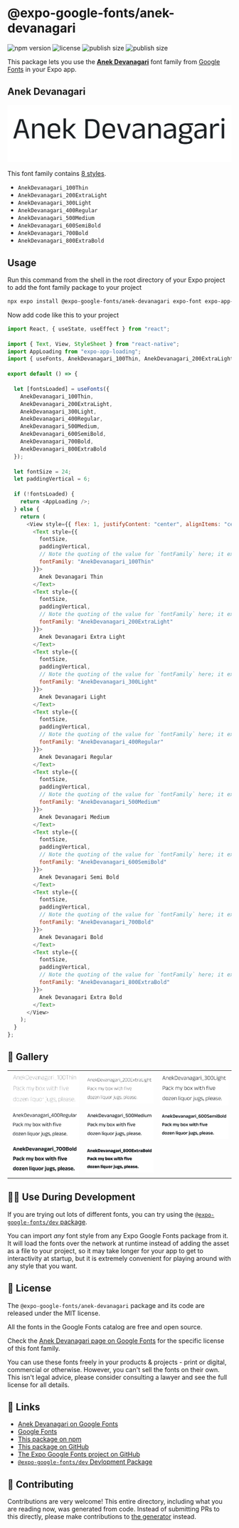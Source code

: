 # @expo-google-fonts/anek-devanagari

![npm version](https://flat.badgen.net/npm/v/@expo-google-fonts/anek-devanagari)
![license](https://flat.badgen.net/github/license/expo/google-fonts)
![publish size](https://flat.badgen.net/packagephobia/install/@expo-google-fonts/anek-devanagari)
![publish size](https://flat.badgen.net/packagephobia/publish/@expo-google-fonts/anek-devanagari)

This package lets you use the [**Anek Devanagari**](https://fonts.google.com/specimen/Anek+Devanagari) font family from [Google Fonts](https://fonts.google.com/) in your Expo app.

## Anek Devanagari

![Anek Devanagari](./font-family.png)

This font family contains [8 styles](#-gallery).

- `AnekDevanagari_100Thin`
- `AnekDevanagari_200ExtraLight`
- `AnekDevanagari_300Light`
- `AnekDevanagari_400Regular`
- `AnekDevanagari_500Medium`
- `AnekDevanagari_600SemiBold`
- `AnekDevanagari_700Bold`
- `AnekDevanagari_800ExtraBold`

## Usage

Run this command from the shell in the root directory of your Expo project to add the font family package to your project

```sh
npx expo install @expo-google-fonts/anek-devanagari expo-font expo-app-loading
```

Now add code like this to your project

```js
import React, { useState, useEffect } from "react";

import { Text, View, StyleSheet } from "react-native";
import AppLoading from "expo-app-loading";
import { useFonts, AnekDevanagari_100Thin, AnekDevanagari_200ExtraLight, AnekDevanagari_300Light, AnekDevanagari_400Regular, AnekDevanagari_500Medium, AnekDevanagari_600SemiBold, AnekDevanagari_700Bold, AnekDevanagari_800ExtraBold } from '@expo-google-fonts/anek-devanagari';

export default () => {

  let [fontsLoaded] = useFonts({
    AnekDevanagari_100Thin, 
    AnekDevanagari_200ExtraLight, 
    AnekDevanagari_300Light, 
    AnekDevanagari_400Regular, 
    AnekDevanagari_500Medium, 
    AnekDevanagari_600SemiBold, 
    AnekDevanagari_700Bold, 
    AnekDevanagari_800ExtraBold
  });

  let fontSize = 24;
  let paddingVertical = 6;

  if (!fontsLoaded) {
    return <AppLoading />;
  } else {
    return (
      <View style={{ flex: 1, justifyContent: "center", alignItems: "center" }}>
        <Text style={{
          fontSize,
          paddingVertical,
          // Note the quoting of the value for `fontFamily` here; it expects a string!
          fontFamily: "AnekDevanagari_100Thin"
        }}>
          Anek Devanagari Thin
        </Text>
        <Text style={{
          fontSize,
          paddingVertical,
          // Note the quoting of the value for `fontFamily` here; it expects a string!
          fontFamily: "AnekDevanagari_200ExtraLight"
        }}>
          Anek Devanagari Extra Light
        </Text>
        <Text style={{
          fontSize,
          paddingVertical,
          // Note the quoting of the value for `fontFamily` here; it expects a string!
          fontFamily: "AnekDevanagari_300Light"
        }}>
          Anek Devanagari Light
        </Text>
        <Text style={{
          fontSize,
          paddingVertical,
          // Note the quoting of the value for `fontFamily` here; it expects a string!
          fontFamily: "AnekDevanagari_400Regular"
        }}>
          Anek Devanagari Regular
        </Text>
        <Text style={{
          fontSize,
          paddingVertical,
          // Note the quoting of the value for `fontFamily` here; it expects a string!
          fontFamily: "AnekDevanagari_500Medium"
        }}>
          Anek Devanagari Medium
        </Text>
        <Text style={{
          fontSize,
          paddingVertical,
          // Note the quoting of the value for `fontFamily` here; it expects a string!
          fontFamily: "AnekDevanagari_600SemiBold"
        }}>
          Anek Devanagari Semi Bold
        </Text>
        <Text style={{
          fontSize,
          paddingVertical,
          // Note the quoting of the value for `fontFamily` here; it expects a string!
          fontFamily: "AnekDevanagari_700Bold"
        }}>
          Anek Devanagari Bold
        </Text>
        <Text style={{
          fontSize,
          paddingVertical,
          // Note the quoting of the value for `fontFamily` here; it expects a string!
          fontFamily: "AnekDevanagari_800ExtraBold"
        }}>
          Anek Devanagari Extra Bold
        </Text>
      </View>
    );
  }
};
```

## 🔡 Gallery


||||
|-|-|-|
|![AnekDevanagari_100Thin](./AnekDevanagari_100Thin.ttf.png)|![AnekDevanagari_200ExtraLight](./AnekDevanagari_200ExtraLight.ttf.png)|![AnekDevanagari_300Light](./AnekDevanagari_300Light.ttf.png)||
|![AnekDevanagari_400Regular](./AnekDevanagari_400Regular.ttf.png)|![AnekDevanagari_500Medium](./AnekDevanagari_500Medium.ttf.png)|![AnekDevanagari_600SemiBold](./AnekDevanagari_600SemiBold.ttf.png)||
|![AnekDevanagari_700Bold](./AnekDevanagari_700Bold.ttf.png)|![AnekDevanagari_800ExtraBold](./AnekDevanagari_800ExtraBold.ttf.png)|||


## 👩‍💻 Use During Development

If you are trying out lots of different fonts, you can try using the [`@expo-google-fonts/dev` package](https://github.com/expo/google-fonts/tree/master/font-packages/dev#readme).

You can import _any_ font style from any Expo Google Fonts package from it. It will load the fonts over the network at runtime instead of adding the asset as a file to your project, so it may take longer for your app to get to interactivity at startup, but it is extremely convenient for playing around with any style that you want.


## 📖 License

The `@expo-google-fonts/anek-devanagari` package and its code are released under the MIT license.

All the fonts in the Google Fonts catalog are free and open source.

Check the [Anek Devanagari page on Google Fonts](https://fonts.google.com/specimen/Anek+Devanagari) for the specific license of this font family.

You can use these fonts freely in your products & projects - print or digital, commercial or otherwise. However, you can't sell the fonts on their own. This isn't legal advice, please consider consulting a lawyer and see the full license for all details.

## 🔗 Links

- [Anek Devanagari on Google Fonts](https://fonts.google.com/specimen/Anek+Devanagari)
- [Google Fonts](https://fonts.google.com/)
- [This package on npm](https://www.npmjs.com/package/@expo-google-fonts/anek-devanagari)
- [This package on GitHub](https://github.com/expo/google-fonts/tree/master/font-packages/anek-devanagari)
- [The Expo Google Fonts project on GitHub](https://github.com/expo/google-fonts)
- [`@expo-google-fonts/dev` Devlopment Package](https://github.com/expo/google-fonts/tree/master/font-packages/dev)

## 🤝 Contributing

Contributions are very welcome! This entire directory, including what you are reading now, was generated from code. Instead of submitting PRs to this directly, please make contributions to [the generator](https://github.com/expo/google-fonts/tree/master/packages/generator) instead.
